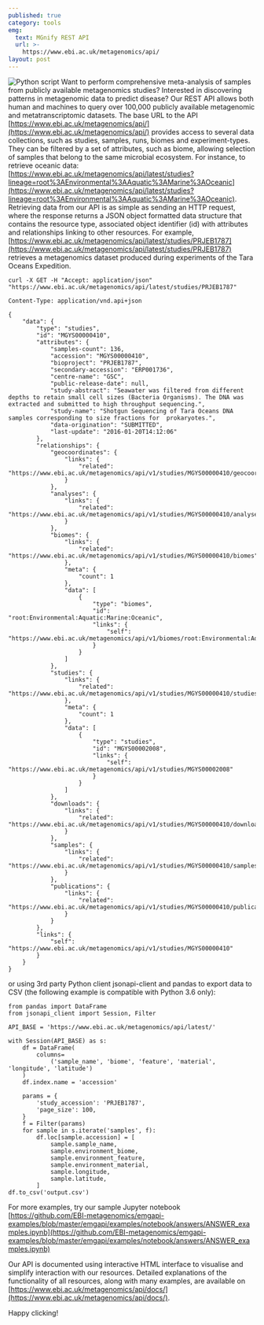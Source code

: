 ```yaml
---
published: true
category: tools
emg:
  text: MGnify REST API
  url: >-
    https://www.ebi.ac.uk/metagenomics/api/
layout: post
---
```

![Python script]({{site.baseurl}}/assets/media/images/posts/ico_code_EMG_grey.png)
Want to perform comprehensive meta-analysis of samples from publicly available metagenomics studies? Interested in discovering patterns in metagenomic data to predict disease? Our REST API allows both human and machines to query over 100,000 publicly available metagenomic and metatranscriptomic datasets. The base URL to the API [https://www.ebi.ac.uk/metagenomics/api/](https://www.ebi.ac.uk/metagenomics/api/) provides access to several data collections, such as studies, samples, runs, biomes and experiment-types. They can be filtered by a set of attributes, such as biome, allowing selection of samples that belong to the same microbial ecosystem. For instance, to retrieve oceanic data: [https://www.ebi.ac.uk/metagenomics/api/latest/studies?lineage=root%3AEnvironmental%3AAquatic%3AMarine%3AOceanic](https://www.ebi.ac.uk/metagenomics/api/latest/studies?lineage=root%3AEnvironmental%3AAquatic%3AMarine%3AOceanic). Retrieving data from our API is as simple as sending an HTTP request, where the response returns a JSON object formatted data structure that contains the resource type, associated object identifier (id) with attributes and relationships linking to other resources. For example, [https://www.ebi.ac.uk/metagenomics/api/latest/studies/PRJEB1787](https://www.ebi.ac.uk/metagenomics/api/latest/studies/PRJEB1787) retrieves a metagenomics dataset produced during experiments of the Tara Oceans Expedition.

    curl -X GET -H "Accept: application/json" "https://www.ebi.ac.uk/metagenomics/api/latest/studies/PRJEB1787"

    Content-Type: application/vnd.api+json

    {
        "data": {
            "type": "studies",
            "id": "MGYS00000410",
            "attributes": {
                "samples-count": 136,
                "accession": "MGYS00000410",
                "bioproject": "PRJEB1787",
                "secondary-accession": "ERP001736",
                "centre-name": "GSC",
                "public-release-date": null,
                "study-abstract": "Seawater was filtered from different depths to retain small cell sizes (Bacteria Organisms). The DNA was extracted and submitted to high throughput sequencing.",
                "study-name": "Shotgun Sequencing of Tara Oceans DNA samples corresponding to size fractions for  prokaryotes.",
                "data-origination": "SUBMITTED",
                "last-update": "2016-01-20T14:12:06"
            },
            "relationships": {
                "geocoordinates": {
                    "links": {
                        "related": "https://www.ebi.ac.uk/metagenomics/api/v1/studies/MGYS00000410/geocoordinates"
                    }
                },
                "analyses": {
                    "links": {
                        "related": "https://www.ebi.ac.uk/metagenomics/api/v1/studies/MGYS00000410/analyses"
                    }
                },
                "biomes": {
                    "links": {
                        "related": "https://www.ebi.ac.uk/metagenomics/api/v1/studies/MGYS00000410/biomes"
                    },
                    "meta": {
                        "count": 1
                    },
                    "data": [
                        {
                            "type": "biomes",
                            "id": "root:Environmental:Aquatic:Marine:Oceanic",
                            "links": {
                                "self": "https://www.ebi.ac.uk/metagenomics/api/v1/biomes/root:Environmental:Aquatic:Marine:Oceanic"
                            }
                        }
                    ]
                },
                "studies": {
                    "links": {
                        "related": "https://www.ebi.ac.uk/metagenomics/api/v1/studies/MGYS00000410/studies"
                    },
                    "meta": {
                        "count": 1
                    },
                    "data": [
                        {
                            "type": "studies",
                            "id": "MGYS00002008",
                            "links": {
                                "self": "https://www.ebi.ac.uk/metagenomics/api/v1/studies/MGYS00002008"
                            }
                        }
                    ]
                },
                "downloads": {
                    "links": {
                        "related": "https://www.ebi.ac.uk/metagenomics/api/v1/studies/MGYS00000410/downloads"
                    }
                },
                "samples": {
                    "links": {
                        "related": "https://www.ebi.ac.uk/metagenomics/api/v1/studies/MGYS00000410/samples"
                    }
                },
                "publications": {
                    "links": {
                        "related": "https://www.ebi.ac.uk/metagenomics/api/v1/studies/MGYS00000410/publications"
                    }
                }
            },
            "links": {
                "self": "https://www.ebi.ac.uk/metagenomics/api/v1/studies/MGYS00000410"
            }
        }
    }

or using 3rd party Python client jsonapi-client and pandas to export data to CSV (the following example is compatible with Python 3.6 only):

    from pandas import DataFrame
    from jsonapi_client import Session, Filter
    
    API_BASE = 'https://www.ebi.ac.uk/metagenomics/api/latest/'

    with Session(API_BASE) as s:
        df = DataFrame(
            columns=
                ('sample_name', 'biome', 'feature', 'material', 'longitude', 'latitude')
        )
        df.index.name = 'accession'

        params = {
            'study_accession': 'PRJEB1787',
            'page_size': 100,
        }
        f = Filter(params)
        for sample in s.iterate('samples', f):
            df.loc[sample.accession] = [
                sample.sample_name,
                sample.environment_biome,
                sample.environment_feature,
                sample.environment_material,
                sample.longitude,
                sample.latitude,
            ]
    df.to_csv('output.csv')

For more examples, try our sample Jupyter notebook [https://github.com/EBI-metagenomics/emgapi-examples/blob/master/emgapi/examples/notebook/answers/ANSWER_examples.ipynb](https://github.com/EBI-metagenomics/emgapi-examples/blob/master/emgapi/examples/notebook/answers/ANSWER_examples.ipynb)

Our API is documented using interactive HTML interface to visualise and simplify interaction with our resources. Detailed explanations of the functionality of all resources, along with many examples, are available on [https://www.ebi.ac.uk/metagenomics/api/docs/](https://www.ebi.ac.uk/metagenomics/api/docs/).

Happy clicking!
